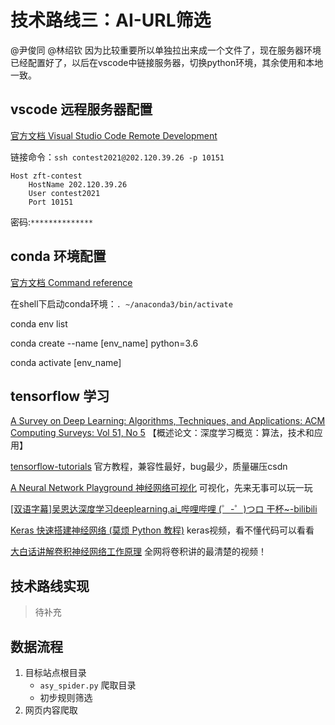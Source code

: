 # 技术路线三：AI-URL筛选

@尹俊同 @林绍钦
因为比较重要所以单独拉出来成一个文件了，现在服务器环境已经配置好了，以后在vscode中链接服务器，切换python环境，其余使用和本地一致。

## vscode 远程服务器配置

[官方文档 Visual Studio Code Remote Development](https://code.visualstudio.com/docs/remote/remote-overview)

链接命令：`ssh contest2021@202.120.39.26 -p 10151`

```
Host zft-contest
    HostName 202.120.39.26
    User contest2021
    Port 10151
```
密码:`**************`

## conda 环境配置

[官方文档 Command reference](https://docs.conda.io/projects/conda/en/latest/commands.html)

<!-- conda 安装：[conda的安装与使用（2020-07-08更新） - 简书](https://www.jianshu.com/p/edaa744ea47d)

[Index of /anaconda/archive/ | 清华大学开源软件镜像站 | Tsinghua Open Source Mirror](https://mirrors.tuna.tsinghua.edu.cn/anaconda/archive/) -->

<!-- `wget https://mirrors.tuna.tsinghua.edu.cn/anaconda/archive/Anaconda3-5.3.1-Linux-x86_64.sh`

`bash Anaconda3-5.3.1-Linux-x86_64.sh` -->

在shell下启动conda环境：`. ~/anaconda3/bin/activate `

conda env list

conda create --name [env_name] python=3.6

conda activate [env_name]

## tensorflow 学习

[A Survey on Deep Learning: Algorithms, Techniques, and Applications: ACM Computing Surveys: Vol 51, No 5](https://dl.acm.org/doi/abs/10.1145/3234150) 【概述论文：深度学习概览：算法，技术和应用】

[tensorflow-tutorials](https://tensorflow.google.cn/tutorials) 官方教程，兼容性最好，bug最少，质量碾压csdn

[A Neural Network Playground 神经网络可视化](http://playground.tensorflow.org/) 可视化，先来无事可以玩一玩

[[双语字幕]吴恩达深度学习deeplearning.ai_哔哩哔哩 (゜-゜)つロ 干杯~-bilibili](https://www.bilibili.com/video/BV1FT4y1E74V/?spm_id_from=333.788.recommend_more_video.1) 

[Keras 快速搭建神经网络 (莫烦 Python 教程)](https://www.bilibili.com/video/av16910214) keras视频，看不懂代码可以看看

[大白话讲解卷积神经网络工作原理](https://www.bilibili.com/video/av35087157/?spm_id_from=333.788.videocard.0) 全网将卷积讲的最清楚的视频！

## 技术路线实现

> 待补充

<!-- Python 机器学习：https://zhuanlan.zhihu.com/p/112123064
Python 之 Sklearn 使用教程：https://www.jianshu.com/p/6ada34655862

算法总结：
优化算法分类及总结：https://blog.csdn.net/qq997843911/article/details/83445318 -->

<!-- [python 3.x-通过Selenium在Chrome上打开检查（按F12）-代码日志](https://stackoverflow.com/questions/59365968/opening-inspect-pressing-f12-on-chrome-via-selenium)

[java-Selenium Webdriver commit（）vs click（）-代码日志](https://stackoverflow.com/questions/17530104/selenium-webdriver-submit-vs-click)

[The Selenium Browser Automation Project :: Documentation for Selenium](https://www.selenium.dev/documentation/en/)

post方式结合
sqlmap.py -u "http://192.168.160.1/sqltest/post.php" --forms 
或 
sqlmap -u http://xxx.xxx.com/Login.asp --data "n=1&p=1"

sqlmap.py -u "http://localhost:8003/Production/PRODUCT_DETAIL.asp?id=1513"

[Usage · sqlmapproject/sqlmap Wiki](https://github.com/sqlmapproject/sqlmap/wiki/Usage)

[(11条消息) sqlmap之(一)----命令详解_fendo-CSDN博客_sqlmap命令详解](https://blog.csdn.net/u011781521/article/details/53979998)

可注入的url与url自身的特征有关，如参数，单词语义等相关。

因此首先建立规则过滤一些url后，然后用模型检测哪些可能是有漏洞的url，输入给sqlmap。

模型首先需要有一个GroundTruth参考标准数据集，哪些url是无漏洞的，哪些url有漏洞的，各有1000个

通过机器学习如随机森林，建立检测模型。要达到95%以上检测率。

找前辈要现有的技术路线。

- url 特征相关：
面向机器学习的恶意 URL 检测，主要关注提取特征：[用机器学习玩转恶意URL检测 - FreeBuf网络安全行业门户](https://www.freebuf.com/articles/network/131279.html)，技术路线如下：
    
  1. 分别拿到正常请求和恶意请求的数据集。
  2. 对无规律的数据集进行处理得到特征矩阵。
  3. 使用机器逻辑回归方式使用特征矩阵训练检测模型。
  4. 最后计算模型的准确度，并使用检测模型判断未知 URL 请求是恶意的还是正常的。

- 构建 url 样本集的统计学或机器学习模型：[基于机器学习的web异常检测 - FreeBuf网络安全行业门户](https://www.freebuf.com/articles/web/126543.html)
  1. 基于统计学习模型：特征例如，URL参数个数、参数值长度的均值和方差、参数字符分布、URL的访问频率
  2. 基于文本分析的机器学习模型：基于日志文本的分析
  3. 基于单分类模型：学习单类样本的最小边界，边界之外的则识别为异常。
  4. 基于聚类模型： -->

## 数据流程

1. 目标站点根目录
   - `asy_spider.py` 爬取目录
   - 初步规则筛选
2. 网页内容爬取


